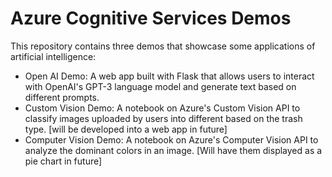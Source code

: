 
# Azure Cognitive Services Demos

This repository contains three demos that showcase some applications of artificial intelligence:

- Open AI Demo: A web app built with Flask that allows users to interact with OpenAI's GPT-3 language model and generate text based on different prompts.
- Custom Vision Demo: A notebook on Azure's Custom Vision API to classify images uploaded by users into different based on the trash type. [will be developed into a web app in future]
- Computer Vision Demo: A notebook on Azure's Computer Vision API to analyze the dominant colors in an image. [Will have them displayed as a pie chart in future]
